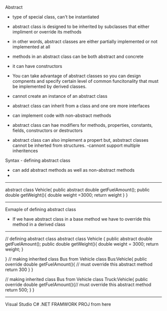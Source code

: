 Abstract
- type of special class, can't be instantiated
- abstract class is designed to be inherited by subclasses
  that either impliment or override its methods 

- in other words, abstract classes are either partially
  implemented or not implemented at all

- methods in an abstract class can be both abstract 
  and concrete

- it can have constructors 
- You can take advantage of abstract classes so you can 
  design compnents and specify certain level of common
  funcitonality that must be implemented by derived classes.

- cannot create an instance of an abstract class 
- abstract class can inherit from a class and one ore more
  interfaces 

- can implement code with non-abstract methods

- abstract class can hae modifiers for methods, properties, constants, fields,
  constructors or destructors 
- abstract class can also implement a propert but, asbstract 
  classes cannot be inherted from structures.
  -cannont support multiple inheritences



  
Syntax - defining abstract class
- can add abstract methods as well as non-abstract methods
- 
---------------------------------------------------------
abstract class Vehicle{
    public abstract double getFuelAmount();
    public double getWeight(){
        double weight =3000;
        return weight
    }
}



---------------------------------------------------------




Exmaple of defining abstract class
- If we have abstract class in a base method
  we have to override this method in a derived class
--------------------------------------------------------
// defining abstract class
abstract class Vehicle {
    public abstract double getFuelAmount();
    public double getWeight(){
        double weight = 3000;
        return weight;
    }

}
// making inherited class Bus from Vehicle
class Bus:Vehicle{
    public override double getFuelAmount(){ // must override this abstract method
        return 300
    }
}

// making inherited class Bus from Vehicle
class Truck:Vehicle{
    public override double getFuelAmount(){// must override this abstract method
        return 500;
    }
}

--------------------------------------------------------


Visual Studio C# .NET FRAMWORK PROJ from here
